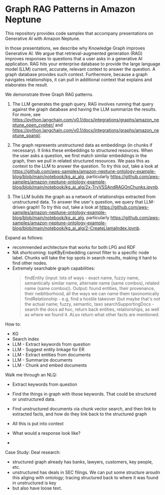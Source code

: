 # Graph RAG Patterns in Amazon Neptune
This repository provides code samples that accompany presentations on Generative AI with Amazon Neptune. 

In those presentations, we describe why Knowledge Graph improves Generative AI. We argue that retrieval-augmented generation (RAG) improves responses to questions that a user asks in a generative AI application. RAG hits your enterprise database to provide the large language model (LLM) current, accurate, relevant context to answer the question. A graph database provides such context. Furthermore, because a graph navigates relationships, it can pull in additional context that explains and elaborates the result. 

We demonstrate three Graph RAG patterns. 

1. The LLM generates the graph query. RAG involves running that query against the graph database and having the LLM summarize the results. For more, see <https://python.langchain.com/v0.1/docs/integrations/graphs/amazon_neptune_open_cypher/> and <https://python.langchain.com/v0.1/docs/integrations/graphs/amazon_neptune_sparql/>.

2. The graph represents unstructured data as embeddings (in chunks if necessary). It links these embeddings to structured resources. When the user asks a question, we first match similar embeddings in the graph, then we pull in related structured resources. We pass this as context to the LLM to answer the question. To try this out, take a look at <https://github.com/aws-samples/amazon-neptune-ontology-example-blog/blob/main/notebook/kg_ai_alg>, particularly <https://github.com/aws-samples/amazon-neptune-ontology-example-blog/blob/main/notebook/kg_ai_alg/2x-TryVSSAndRAGOnChunks.ipynb>.

3. The LLM builds the graph as a network of relationships extracted from unstructured data. To answer the user's question, we query that LLM-driven graph! To try this out, take a look at <https://github.com/aws-samples/amazon-neptune-ontology-example-blog/blob/main/notebook/kg_ai_alg>, particularly <https://github.com/aws-samples/amazon-neptune-ontology-example-blog/blob/main/notebook/kg_ai_alg/2-CreateLlamaIndex.ipynb>.

Expand as follows:
- recommended architecture that works for both LPG and RDF
- NA shortcoming: topKByEmbedding cannot filter to a specific node label. Chunks will take the top spots in search results, making it hard to find other nodes.
- Extremely searchable graph capabilities:
  > findEntity (input: lots of ways - exact name, fuzzy name, semantically similar name, alternate name (same combos), related name (same combos)). Output: found entities, their provenance, their neibhborhood, all the ways we can name them taxonomically
  > findRelationship - e.g, find a hostile takeover (but maybe that's not the actual name; fuzzy, semantic, taxo
  > searchSupportingDocs - search the docs ad hoc, return back entities, relationships, as well as where we found it. ALso return what other facts are mentioned.
  >
How to:
- KG
- Search index
- LLM - Extract keywords from question
- LLM - Suggest entity linkage for ER
- LLM - Extract entities from documents
- LLM - Summarize documents
- LLM - Chunk and embed documents

Walk me through an NLQ:
- Extract keywords from question
- Find the things in graph with those keywords. That could be structured or unstructured data.
- Find unstructured documents via chunk vector search, and then link to extracted facts, and how do they link back to the structured graph

- All this is put into context
- What would a response look like?
- 

Case Study:
Deal research:
- structured graph already has banks, lawyers, customers, key people, etc.
- unstructured has deals in SEC filings. We can put some structure aroudn this aliging with ontology; tracing structured back to where it was found in unstructured is key
- but also have loose text. 

